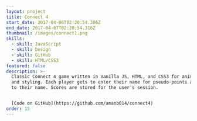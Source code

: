```yaml
---
layout: project
title: Connect 4
start_date: 2017-04-06T02:20:54.306Z
end_date: 2017-04-07T02:20:54.316Z
thumbnail: /images/connect1.png
skills:
  - skill: JavaScript
  - skill: Design
  - skill: GitHub
  - skill: HTML/CSS3
featured: false
description: >-
  Classic Connect 4 game written in Vanilla JS, HTML, and CSS3 for animations
  and styling. Each player gets to enter their name for pseudo-points assigned
  to their name. Scores are stored for the user's session.


  [Code on GitHub](https://github.com/amanb014/connect4)
order: 15
---
```

